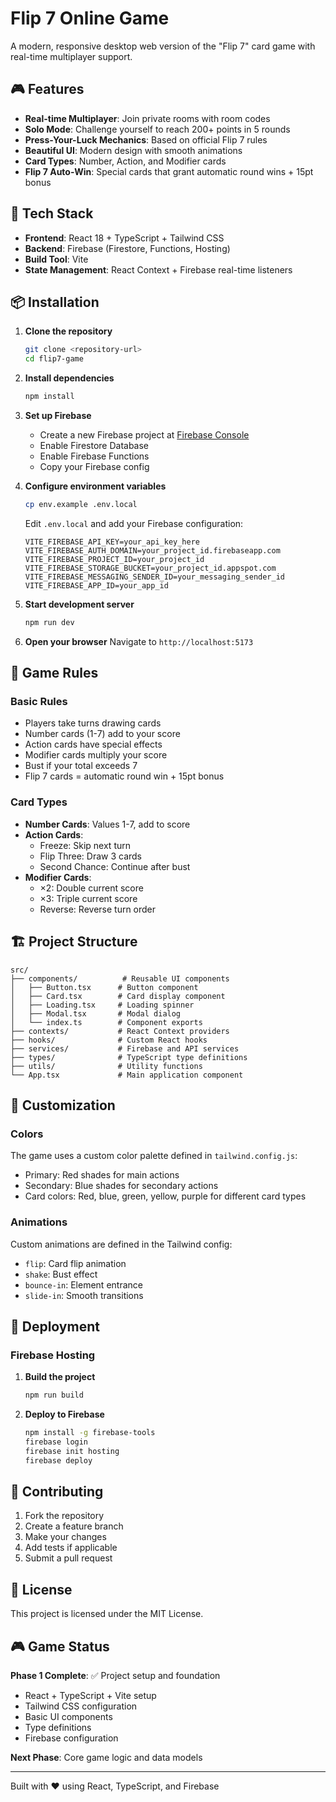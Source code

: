 # Flip 7 Online Game

A modern, responsive desktop web version of the "Flip 7" card game with real-time multiplayer support.

## 🎮 Features

- **Real-time Multiplayer**: Join private rooms with room codes
- **Solo Mode**: Challenge yourself to reach 200+ points in 5 rounds
- **Press-Your-Luck Mechanics**: Based on official Flip 7 rules
- **Beautiful UI**: Modern design with smooth animations
- **Card Types**: Number, Action, and Modifier cards
- **Flip 7 Auto-Win**: Special cards that grant automatic round wins + 15pt bonus

## 🚀 Tech Stack

- **Frontend**: React 18 + TypeScript + Tailwind CSS
- **Backend**: Firebase (Firestore, Functions, Hosting)
- **Build Tool**: Vite
- **State Management**: React Context + Firebase real-time listeners

## 📦 Installation

1. **Clone the repository**
   ```bash
   git clone <repository-url>
   cd flip7-game
   ```

2. **Install dependencies**
   ```bash
   npm install
   ```

3. **Set up Firebase**
   - Create a new Firebase project at [Firebase Console](https://console.firebase.google.com/)
   - Enable Firestore Database
   - Enable Firebase Functions
   - Copy your Firebase config

4. **Configure environment variables**
   ```bash
   cp env.example .env.local
   ```
   Edit `.env.local` and add your Firebase configuration:
   ```env
   VITE_FIREBASE_API_KEY=your_api_key_here
   VITE_FIREBASE_AUTH_DOMAIN=your_project_id.firebaseapp.com
   VITE_FIREBASE_PROJECT_ID=your_project_id
   VITE_FIREBASE_STORAGE_BUCKET=your_project_id.appspot.com
   VITE_FIREBASE_MESSAGING_SENDER_ID=your_messaging_sender_id
   VITE_FIREBASE_APP_ID=your_app_id
   ```

5. **Start development server**
   ```bash
   npm run dev
   ```

6. **Open your browser**
   Navigate to `http://localhost:5173`

## 🎯 Game Rules

### Basic Rules
- Players take turns drawing cards
- Number cards (1-7) add to your score
- Action cards have special effects
- Modifier cards multiply your score
- Bust if your total exceeds 7
- Flip 7 cards = automatic round win + 15pt bonus

### Card Types
- **Number Cards**: Values 1-7, add to score
- **Action Cards**: 
  - Freeze: Skip next turn
  - Flip Three: Draw 3 cards
  - Second Chance: Continue after bust
- **Modifier Cards**:
  - ×2: Double current score
  - ×3: Triple current score
  - Reverse: Reverse turn order

## 🏗️ Project Structure

```
src/
├── components/          # Reusable UI components
│   ├── Button.tsx      # Button component
│   ├── Card.tsx        # Card display component
│   ├── Loading.tsx     # Loading spinner
│   ├── Modal.tsx       # Modal dialog
│   └── index.ts        # Component exports
├── contexts/           # React Context providers
├── hooks/              # Custom React hooks
├── services/           # Firebase and API services
├── types/              # TypeScript type definitions
├── utils/              # Utility functions
└── App.tsx             # Main application component
```

## 🎨 Customization

### Colors
The game uses a custom color palette defined in `tailwind.config.js`:
- Primary: Red shades for main actions
- Secondary: Blue shades for secondary actions
- Card colors: Red, blue, green, yellow, purple for different card types

### Animations
Custom animations are defined in the Tailwind config:
- `flip`: Card flip animation
- `shake`: Bust effect
- `bounce-in`: Element entrance
- `slide-in`: Smooth transitions

## 🚀 Deployment

### Firebase Hosting
1. **Build the project**
   ```bash
   npm run build
   ```

2. **Deploy to Firebase**
   ```bash
   npm install -g firebase-tools
   firebase login
   firebase init hosting
   firebase deploy
   ```

## 🤝 Contributing

1. Fork the repository
2. Create a feature branch
3. Make your changes
4. Add tests if applicable
5. Submit a pull request

## 📝 License

This project is licensed under the MIT License.

## 🎮 Game Status

**Phase 1 Complete**: ✅ Project setup and foundation
- React + TypeScript + Vite setup
- Tailwind CSS configuration
- Basic UI components
- Type definitions
- Firebase configuration

**Next Phase**: Core game logic and data models

---

Built with ❤️ using React, TypeScript, and Firebase
